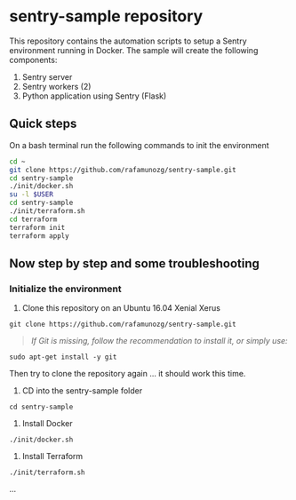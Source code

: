 # sentry-sample repository
This repository contains the automation scripts to setup a Sentry environment running in Docker.
The sample will create the following components:
1. Sentry server
1. Sentry workers (2)
1. Python application using Sentry (Flask)

## Quick steps
On a bash terminal run the following commands to init the environment

```bash
cd ~
git clone https://github.com/rafamunozg/sentry-sample.git
cd sentry-sample
./init/docker.sh
su -l $USER
cd sentry-sample
./init/terraform.sh
cd terraform
terraform init
terraform apply
```

## Now step by step and some troubleshooting
### Initialize the environment

1. Clone this repository on an Ubuntu 16.04 Xenial Xerus
  
`git clone https://github.com/rafamunozg/sentry-sample.git`
  
> _If Git is missing, follow the recommendation to install it, or simply use:_
  
`sudo apt-get install -y git `
  
Then try to clone the repository again ... it should work this time.
  
1. CD into the sentry-sample folder

`cd sentry-sample`

1. Install Docker

`./init/docker.sh`

1. Install Terraform

`./init/terraform.sh`

...

